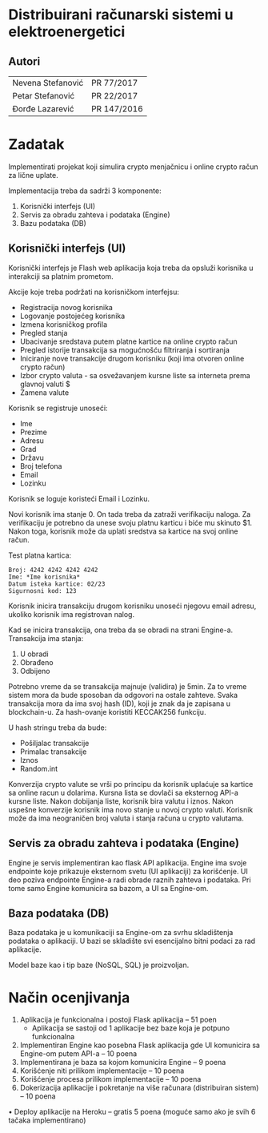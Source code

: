 # Distribuirani računarski sistemi u elektroenergetici

## Autori

<table>
  <tr>
    <td>Nevena Stefanović</td>
    <td>PR 77/2017</td>
  </tr>
  <tr>
    <td>Petar Stefanović</td>
    <td>PR 22/2017</td>
  </tr>
  <tr>
    <td>Đorđe Lazarević</td>
    <td>PR 147/2016</td>
  </tr>
  </table>
  
  # Zadatak
  
  Implementirati projekat koji simulira crypto menjačnicu i online crypto račun za lične uplate.
  
  Implementacija treba da sadrži 3 komponente:
  1. Korisnički interfejs (UI)
  2. Servis za obradu zahteva i podataka (Engine)
  3. Bazu podataka (DB)

## Korisnički interfejs (UI)

Korisnički interfejs je Flash web aplikacija koja treba da opsluži korisnika u interakciji sa platnim prometom.

Akcije koje treba podržati na korisničkom interfejsu:
* Registracija novog korisnika
* Logovanje postojećeg korisnika
* Izmena korisničkog profila
* Pregled stanja
* Ubacivanje sredstava putem platne kartice na online crypto račun
* Pregled istorije transakcija sa mogućnošću filtriranja i sortiranja
* Iniciranje nove transakcije drugom korisniku (koji ima otvoren online crypto račun)
* Izbor crypto valuta - sa osvežavanjem kursne liste sa interneta prema glavnoj valuti $
* Zamena valute

Korisnik se registruje unoseći:
* Ime
* Prezime
* Adresu
* Grad
* Državu
* Broj telefona
* Email
* Lozinku

Korisnik se loguje koristeći Email i Lozinku.

Novi korisnik ima stanje 0. On tada treba da zatraži verifikaciju naloga. Za verifikaciju je potrebno da unese svoju platnu karticu i biće mu skinuto $1. Nakon toga, korisnik može da uplati sredstva sa kartice na svoj online račun.


Test platna kartica:
```
Broj: 4242 4242 4242 4242
Ime: *Ime korisnika*
Datum isteka kartice: 02/23
Sigurnosni kod: 123
```

Korisnik inicira transakciju drugom korisniku unoseći njegovu email adresu, ukoliko korisnik ima registrovan nalog.
  
Kad se inicira transakcija, ona treba da se obradi na strani Engine-a. Transakcija ima stanja:
1. U obradi
2. Obrađeno
3. Odbijeno

Potrebno vreme da se transakcija majnuje (validira) je 5min. Za to vreme sistem mora da bude sposoban da odgovori na ostale zahteve. Svaka transakcija mora da ima svoj hash (ID), koji je znak da je zapisana u blockchain-u. Za hash-ovanje koristiti KECCAK256 funkciju.

U hash stringu treba da bude:
* Pošiljalac transakcije
* Primalac transakcije
* Iznos
* Random.int

Konverzija crypto valute se vrši po principu da korisnik uplaćuje sa kartice sa online racun u dolarima. Kursna lista se dovlači sa eksternog API-a kursne liste. Nakon dobijanja liste, korisnik bira valutu i iznos. Nakon uspešne konverzije korisnik ima novo stanje u novoj crypto valuti. Korisnik može da ima neograničen broj valuta i stanja računa u crypto valutama.

## Servis za obradu zahteva i podataka (Engine)

Engine je servis implementiran kao flask API aplikacija. Engine ima svoje endpointe koje prikazuje eksternom svetu (UI aplikaciji) za korišćenje. UI deo poziva endpointe Engine-a radi obrade raznih zahteva i podataka. Pri tome samo Engine komunicira sa bazom, a UI sa Engine-om.

## Baza podataka (DB)

Baza podataka je u komunikaciji sa Engine-om za svrhu skladištenja podataka o aplikaciji. U bazi se skladište svi esencijalno bitni podaci za rad aplikacije. 

Model baze kao i tip baze (NoSQL, SQL) je proizvoljan.

# Način ocenjivanja

1.	Aplikacija je funkcionalna i postoji Flask aplikacija – 51 poen
    -	Aplikacija se sastoji od 1 aplikacije bez baze koja je potpuno funkcionalna
2.	Implementiran Engine kao posebna Flask aplikacija gde UI komunicira sa Engine-om putem API-a – 10 poena
3.	Implementirana je baza sa kojom komunicira Engine – 9 poena
4.	Korišćenje niti prilikom implementacije – 10 poena
5.	Korišćenje procesa prilikom implementacije – 10 poena
6.	Dokerizacija aplikacije i pokretanje na više računara (distribuiran sistem) – 10 poena

•	Deploy aplikacije na Heroku – gratis 5 poena (moguće samo ako je svih 6 tačaka implementirano)
